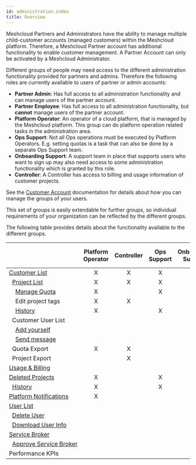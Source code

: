 ```yaml
---
id: administration.index
title: Overview
---
```


Meshcloud Partners and Administrators have the ability to manage multiple child-customer accounts (managed customers) within the Meshcloud platform. Therefore, a Meshcloud Partner account has additional functionality to enable customer management. A Partner Account can only be activated by a Meshcloud Administrator.

Different groups of people may need access to the different administration functionality provided for partners and admins. Therefore the following roles are currently available to users of partner or admin accounts:

- **Partner Admin**: Has full access to all administration functionality and can manage users of the partner account.
- **Partner Employee**: Has full access to all administration functionality, but **cannot** manage users of the partner account.
- **Platform Operator**: An operator of a cloud platform, that is managed by the Meshcloud platform. This group can do platform operation related tasks in the administration area.
- **Ops Support**: Not all Ops operations must be executed by Platform Operators. E.g. setting quotas is a task that can also be done by a separate Ops Support team.
- **Onboarding Support**: A support team in place that supports users who want to sign up may also need access to some administration functionality which is granted by this role.
- **Controller**: A Controller has access to billing and usage information of customer projects.

See the [Customer Account](meshcloud.customer.md#manage-groups-of-assigned-users) documentation for details about how you can manage the groups of your users.

This set of groups is easily extendable for further groups, so individual requirements of your organization can be reflected by the different groups.

The following table provides details about the functionality available to the different groups.

|                       | Platform Operator | Controller | Ops Support | Onboarding Support | meshPartner / meshAdmin |
| --------------------- | :---: | :---: | :---: | :---: | :---: |
| [Customer&nbsp;List](administration.customers.md) | X | X | X | X | X |
| &nbsp;&nbsp;[Project&nbsp;List](administration.projects.md) | X | X | X | X | X |
| &nbsp;&nbsp;&nbsp;&nbsp;[Manage&nbsp;Quota](administration.projects.md#managing-project-quotas) | X |  | X |  | X |
| &nbsp;&nbsp;&nbsp;&nbsp;Edit&nbsp;project&nbsp;tags | X | X |  |  | X |
| &nbsp;&nbsp;&nbsp;&nbsp;[History](administration.projects.md#project-history) | X |  | X | X | X |
| &nbsp;&nbsp;Customer&nbsp;User&nbsp;List |  |  |  |  | X |
| &nbsp;&nbsp;&nbsp;&nbsp;[Add&nbsp;yourself](administration.customers.md#providing-access-to-the-managed-customer-account) |  |  |  |  | X |
| &nbsp;&nbsp;&nbsp;&nbsp;[Send&nbsp;message](administration.customers.md#send-messages-to-customer-users) |  |  |  |  | X |
| &nbsp;&nbsp;Quota&nbsp;Export | X | X |  |  | X |
| &nbsp;&nbsp;Project&nbsp;Export |  | X |  |  | X |
| [Usage&nbsp;&&nbsp;Billing](administration.usage.md) |  |  |  |  | X |
| [Deleted&nbsp;Projects](administration.projects.md#deleted-projects) | X |  | X | X | X |
| &nbsp;&nbsp;[History](administration.projects.md#project-history) | X |  | X | X | X |
| [Platform&nbsp;Notifications](administration.platforms.md) | X |  |  |  | X |
| [User&nbsp;List](administration.users.md) |  |  |  |  | X |
| &nbsp;&nbsp;[Delete&nbsp;User](administration.users.md#delete-user) |  |  |  |  | X |
| &nbsp;&nbsp;[Download&nbsp;User&nbsp;Info](administration.users.md#download-user-information) |  |  |  |  | X |
| [Service&nbsp;Broker](administration.service-brokers.md) |  |  |  |  | X |
| &nbsp;&nbsp;[Approve&nbsp;Service&nbsp;Broker](administration.service-brokers.md#approve-service-broker) |  |  |  |  | X |
| Performance&nbsp;KPIs |  |  |  | X | X |
